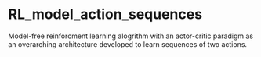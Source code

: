 # RL_model_action_sequences
Model-free reinforcment learning alogrithm with an actor-critic paradigm as an overarching architecture developed to learn sequences of two actions.
